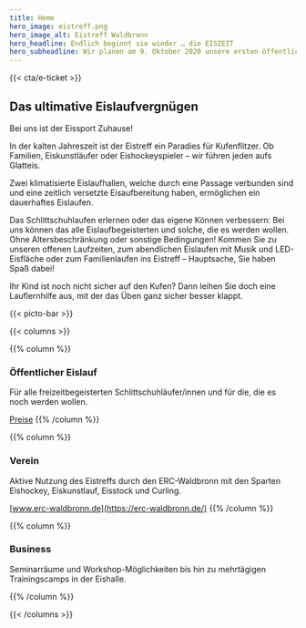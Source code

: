 ```yaml
---
title: Home
hero_image: eistreff.png
hero_image_alt: Eistreff Waldbronn
hero_headline: Endlich beginnt sie wieder … die EISZEIT
hero_subheadline: Wir planen am 9. Oktober 2020 unsere ersten öffentlichen Laufzeiten, natürlich unter Beachtung der Corona-Regeln!
---
```


<!-- {{< cta/bar >}}
  {{< cta/icon href="https://eistreff.ticketkauf.me" svg="ticket" title="eTicket kaufen" >}}
  {{< cta/icon href="/events" svg="time" title="Öffnungszeiten" >}}
  {{< cta/icon href="/events" svg="euro" title="Preise" >}}
  {{< cta/icon href="/events" svg="route" title="Anfahrt" >}}
{{< /cta/bar >}} -->

{{< cta/e-ticket >}}

## Das ultimative Eislaufvergnügen

Bei uns ist der Eissport Zuhause!

In der kalten Jahreszeit ist der Eistreff ein Paradies für Kufenflitzer. Ob Familien, Eiskunstläufer oder Eishockeyspieler – wir führen jeden aufs Glatteis.

Zwei klimatisierte Eislaufhallen, welche durch eine Passage verbunden sind und eine zeitlich versetzte Eisaufbereitung haben, ermöglichen ein dauerhaftes Eislaufen.

Das Schlittschuhlaufen erlernen oder das eigene Können verbessern: Bei uns können das alle Eislaufbegeisterten und solche, die es werden wollen. Ohne Altersbeschränkung oder sonstige Bedingungen! Kommen Sie zu unseren offenen Laufzeiten, zum abendlichen Eislaufen mit Musik und LED-Eisfläche oder zum Familienlaufen ins Eistreff – Hauptsache, Sie haben Spaß dabei!

Ihr Kind ist noch nicht sicher auf den Kufen? Dann leihen Sie doch eine Lauflernhilfe aus, mit der das Üben ganz sicher besser klappt.

{{< picto-bar >}}

{{< columns >}}

{{% column %}}
### Öffentlicher Eislauf

Für alle freizeitbegeisterten Schlittschuhläufer/innen und für die, die es noch werden wollen.

[Preise](/preise)
{{% /column %}}

{{% column %}}
### Verein

Aktive Nutzung des Eistreffs durch den ERC-Waldbronn mit den Sparten Eishockey, Eiskunstlauf, Eisstock und Curling. 

[www.erc-waldbronn.de](https://erc-waldbronn.de/)
{{% /column %}}

{{% column %}}
### Business

Seminarräume und Workshop-Möglichkeiten bis hin zu mehrtägigen Trainingscamps in der Eishalle. 

<!-- [Business-Club](/business-club) -->
{{% /column %}}

{{< /columns >}}
